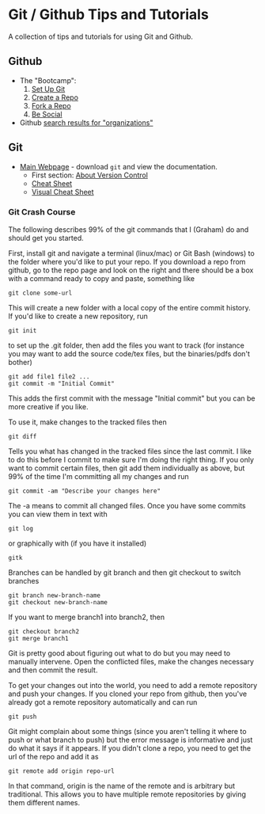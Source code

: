 # Git / Github Tips and Tutorials

A collection of tips and tutorials for using Git and Github.

## Github

* The "Bootcamp":
  1. [Set Up Git](https://help.github.com/articles/set-up-git/)
  2. [Create a Repo](https://help.github.com/articles/create-a-repo/)
  3. [Fork a Repo](https://help.github.com/articles/fork-a-repo/)
  4. [Be Social](https://help.github.com/articles/be-social/)
* Github [search results for "organizations"](https://help.github.com/search/?utf8=✓&q=organizations)

## Git

* [Main Webpage](http://git-scm.com) - download `git` and view the documentation.
  * First section: [About Version Control](http://git-scm.com/book/en/v2/Getting-Started-About-Version-Control)
  * [Cheat Sheet](https://training.github.com/kit/downloads/github-git-cheat-sheet.pdf)
  * [Visual Cheat Sheet](http://ndpsoftware.com/git-cheatsheet.html)

### Git Crash Course
The following describes 99% of the git commands that I (Graham) do and should get you started.

First, install git and navigate a terminal (linux/mac) or Git Bash (windows) to the folder where you'd like to put your repo. If you download a repo from github, go to the repo page and look on the right and there should be a box with a command ready to copy and paste, something like

    git clone some-url

This will create a new folder with a local copy of the entire commit history.  
If you'd like to create a new repository, run

    git init


to set up the .git folder, then add the files you want to track (for instance you may want to add the source code/tex files, but the binaries/pdfs don't bother)

    git add file1 file2 ...
    git commit -m "Initial Commit"

This adds the first commit with the message "Initial commit" but you can be more creative if you like.

To use it, make changes to the tracked files then

    git diff

Tells you what has changed in the tracked files since the last commit. I like to do this before I commit to make sure I'm doing the right thing. If you only want to commit certain files, then git add them individually as above, but 99% of the time I'm committing all my changes and run

    git commit -am "Describe your changes here"

The -a means to commit all changed files. Once you have some commits you can view them in text with

    git log

or graphically with (if you have it installed)

    gitk

Branches can be handled by git branch and then git checkout to switch branches

    git branch new-branch-name
    git checkout new-branch-name

If you want to merge branch1 into branch2, then

    git checkout branch2
    git merge branch1

Git is pretty good about figuring out what to do but you may need to manually intervene. Open the conflicted files, make the changes necessary and then commit the result.

To get your changes out into the world, you need to add a remote repository and push your changes. If you cloned your repo from github, then you've already got a remote repository automatically and can run

    git push

Git might complain about some things (since you aren't telling it where to push or what branch to push) but the error message is informative and just do what it says if it appears. If you didn't clone a repo, you need to get the url of the repo and add it as

    git remote add origin repo-url

In that command, origin is the name of the remote and is arbitrary but traditional. This allows you to have multiple remote repositories by giving them different names.
